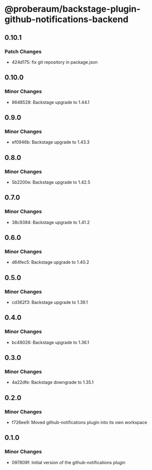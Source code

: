 # @proberaum/backstage-plugin-github-notifications-backend

## 0.10.1

### Patch Changes

- 424d175: fix git repository in package.json

## 0.10.0

### Minor Changes

- 8648528: Backstage upgrade to 1.44.1

## 0.9.0

### Minor Changes

- ef0946b: Backstage upgrade to 1.43.3

## 0.8.0

### Minor Changes

- 5b2200e: Backstage upgrade to 1.42.5

## 0.7.0

### Minor Changes

- 38c9384: Backstage upgrade to 1.41.2

## 0.6.0

### Minor Changes

- d64fec5: Backstage upgrade to 1.40.2

## 0.5.0

### Minor Changes

- cd362f3: Backstage upgrade to 1.39.1

## 0.4.0

### Minor Changes

- bc48026: Backstage upgrade to 1.36.1

## 0.3.0

### Minor Changes

- 4a22dfe: Backstage downgrade to 1.35.1

## 0.2.0

### Minor Changes

- f726ee9: Moved github-notifications plugin into its own workspace

## 0.1.0

### Minor Changes

- 097809f: Initial version of the github-notifications plugin
